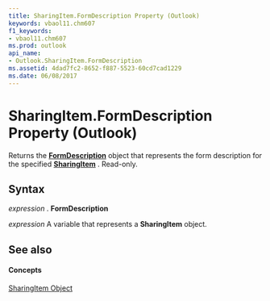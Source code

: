 ```yaml
---
title: SharingItem.FormDescription Property (Outlook)
keywords: vbaol11.chm607
f1_keywords:
- vbaol11.chm607
ms.prod: outlook
api_name:
- Outlook.SharingItem.FormDescription
ms.assetid: 4dad7fc2-8652-f887-5523-60cd7cad1229
ms.date: 06/08/2017
---
```



# SharingItem.FormDescription Property (Outlook)

Returns the  **[FormDescription](formdescription-object-outlook.md)** object that represents the form description for the specified **[SharingItem](sharingitem-object-outlook.md)** . Read-only.


## Syntax

 _expression_ . **FormDescription**

 _expression_ A variable that represents a **SharingItem** object.


## See also


#### Concepts


[SharingItem Object](sharingitem-object-outlook.md)

